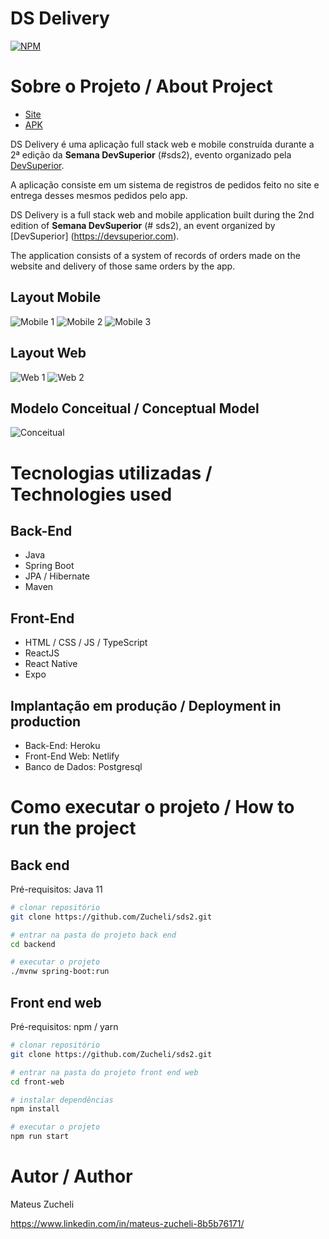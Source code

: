 # DS Delivery
[![NPM](https://img.shields.io/npm/l/react)](https://github.com/Zucheli/sds2/blob/main/LICENSE) 

# Sobre o Projeto / About Project

- [Site](https://sds2-zucheli.netlify.app)
- [APK](https://github.com/Zucheli/sds2/blob/main/apk/DS_Delivery.apk)

DS Delivery é uma aplicação full stack web e mobile construída durante a 2ª edição da **Semana DevSuperior** (#sds2), evento organizado pela [DevSuperior](https://devsuperior.com).

A aplicação consiste em um sistema de registros de pedidos feito no site e entrega desses mesmos pedidos pelo app.

DS Delivery is a full stack web and mobile application built during the 2nd edition of **Semana DevSuperior** (# sds2), an event organized by [DevSuperior] (https://devsuperior.com).

The application consists of a system of records of orders made on the website and delivery of those same orders by the app. 

## Layout Mobile
![Mobile 1](https://github.com/Zucheli/sds2/blob/main/assets/mobile-tela-inicial.jpeg) ![Mobile 2](https://github.com/Zucheli/sds2/blob/main/assets/mobile-tela-pedidos.jpeg) ![Mobile 3](https://github.com/Zucheli/sds2/blob/main/assets/mobile-tela-entrega.jpeg)

## Layout Web
![Web 1](https://github.com/Zucheli/sds2/blob/main/assets/web-tela-inicial.png)
![Web 2](https://github.com/Zucheli/sds2/blob/main/assets/web-tela-pedido.png)

## Modelo Conceitual / Conceptual Model
![Conceitual](https://github.com/Zucheli/sds2/blob/main/assets/conceitual.png)

# Tecnologias utilizadas / Technologies used
## Back-End
- Java
- Spring Boot
- JPA / Hibernate
- Maven
## Front-End
- HTML / CSS / JS / TypeScript
- ReactJS
- React Native
- Expo
## Implantação em produção / Deployment in production
- Back-End: Heroku
- Front-End Web: Netlify
- Banco de Dados: Postgresql

# Como executar o projeto / How to run the project

## Back end
Pré-requisitos: Java 11

```bash
# clonar repositório
git clone https://github.com/Zucheli/sds2.git

# entrar na pasta do projeto back end
cd backend

# executar o projeto
./mvnw spring-boot:run
```

## Front end web
Pré-requisitos: npm / yarn

```bash
# clonar repositório
git clone https://github.com/Zucheli/sds2.git

# entrar na pasta do projeto front end web
cd front-web

# instalar dependências
npm install

# executar o projeto
npm run start
```

# Autor / Author

Mateus Zucheli 

https://www.linkedin.com/in/mateus-zucheli-8b5b76171/
